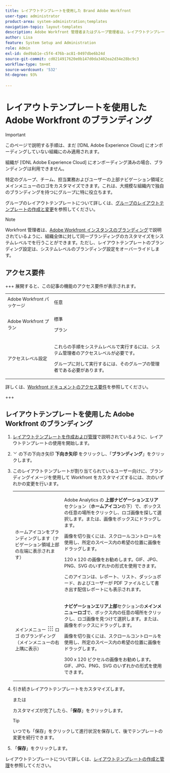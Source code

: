 ```yaml
---
title: レイアウトテンプレートを使用した Brand Adobe Workfront
user-type: administrator
product-area: system-administration;templates
navigation-topic: layout-templates
description: Adobe Workfront 管理者またはグループ管理者は、レイアウトテンプレートを使用して、特定のグループ、チーム、担当業務およびユーザーの上部ナビゲーション領域とメインメニューのロゴをカスタマイズできます。これは、大規模な組織内で独自のブランディングを持つにグループに特に役立ちます。
author: Lisa
feature: System Setup and Administration
role: Admin
exl-id: ded9ab1e-c5f4-476b-ac81-0497dbe6b24d
source-git-commit: cd0214917620e0b147d0da3402ea2d34e28bc9c3
workflow-type: tm+mt
source-wordcount: '532'
ht-degree: 93%

---
```


# レイアウトテンプレートを使用した Adobe Workfront のブランディング

<!--Audited: 09/2024-->

>[!IMPORTANT]
>
>このページで説明する手順は、まだ [!DNL Adobe Experience Cloud] にオンボーディングしていない組織にのみ適用されます。
>
> 組織が [!DNL Adobe Experience Cloud] にオンボーディング済みの場合、ブランディングは利用できません。

特定のグループ、チーム、担当業務およびユーザーの上部ナビゲーション領域とメインメニューのロゴをカスタマイズできます。これは、大規模な組織内で独自のブランディングを持つにグループに特に役立ちます。

グループのレイアウトテンプレートについて詳しくは、[グループのレイアウトテンプレートの作成と変更](../../../administration-and-setup/manage-groups/work-with-group-objects/create-and-modify-a-groups-layout-templates.md)を参照してください。

>[!NOTE]
>
>Workfront 管理者は、[Adobe Workfront インスタンスのブランディング](../../../administration-and-setup/customize-workfront/brand-workfront/brand-your-workfront-instance.md)で説明されているように、組織全体に対して同一ブランディングのカスタマイズをシステムレベルでを行うことができます。ただし、レイアウトテンプレートのブランディング設定は、システムレベルのブランディング設定をオーバーライドします。

<!-- Maybe add a section about deleting these 2 settings to revert to default branding? -->

## アクセス要件

+++ 展開すると、この記事の機能のアクセス要件が表示されます。

<table style="table-layout:auto"> 
 <col> 
 <col> 
 <tbody> 
  <tr> 
   <td>Adobe Workfront パッケージ</td> 
   <td><p>任意</p></td> 
  </tr> 
  <tr> 
   <td>Adobe Workfront プラン</td> 
   <td><p>標準</p>
       <p>プラン</p></td>
  </tr> 
  </tr> 
  <tr> 
   <td>アクセスレベル設定</td> 
   <td> <p>これらの手順をシステムレベルで実行するには、システム管理者のアクセスレベルが必要です。</p>
        <p>グループに対して実行するには、そのグループの管理者である必要があります。</p> </td> 
  </tr> 
 </tbody> 
</table>

詳しくは、[Workfront ドキュメントのアクセス要件](/help/quicksilver/administration-and-setup/add-users/access-levels-and-object-permissions/access-level-requirements-in-documentation.md)を参照してください。

+++

## レイアウトテンプレートを使用した Adobe Workfront のブランディング

1. [レイアウトテンプレートを作成および管理](../../../administration-and-setup/customize-workfront/use-layout-templates/create-and-manage-layout-templates.md)で説明されているように、レイアウトテンプレートの使用を開始します。
1. ![&#x200B; ユーザーの表示項目をカスタマイズ &#x200B;](assets/dropdown-arrow.png) の下の下向き矢印 **下向き矢印** をクリックし、「**ブランディング**」をクリックします。
1. このレイアウトテンプレートが割り当てられているユーザー向けに、ブランディングイメージを使用して Workfront をカスタマイズするには、次のいずれかの変更を行います。

   <table style="table-layout:auto"> 
    <col> 
    <col> 
    <tbody> 
     <tr> 
      <td role="rowheader"> <p>ホームアイコンをブランディングします<span style="font-weight: normal;">（ナビゲーション領域上部の左端に表示されます）</span></p> </td> 
      <td> <p>Adobe Analytics の <strong>上部ナビゲーションエリア</strong>セクション（<strong>ホームアイコン</strong>の下）で、ボックスの任意の場所をクリックし、ロゴ画像を探して選択します。または、画像をボックスにドラッグします。</p> <p>画像を切り抜くには、スクロールコントロールを使用し、所定のスペース内の希望の位置に画像をドラッグします。</p> <p>120 x 120 の画像をお勧めします。GIF、JPG、PNG、SVG のいずれかの形式を使用できます。</p> <p>このアイコンは、レポート、リスト、ダッシュボード、およびユーザーが PDF ファイルとして書き出す配信レポートにも表示されます。</p> </td> 
     </tr> 
     <tr> 
      <td role="rowheader"> <p>メインメニュー <img src="assets/main-menu-icon.png"> ロゴ <span style="font-weight: normal;"> のブランディング（メインメニューの右上隅に表示）</span></p> </td> 
      <td> <p> <p> <p><strong>ナビゲーションエリア上部</strong>セクションの<strong>メインメニューロゴ</strong>で、ボックス内の任意の場所をクリックし、ロゴ画像を見つけて選択します。または、画像をボックスにドラッグします。</p> <p>画像を切り抜くには、スクロールコントロールを使用し、所定のスペース内の希望の位置に画像をドラッグします。</p> <p>300 x 120 ピクセルの画像をお勧めします。GIF、JPG、PNG、SVG のいずれかの形式を使用できます。</p> </p> </p> </td> 
     </tr> 
    </tbody> 
   </table>

1. 引き続きレイアウトテンプレートをカスタマイズします。

   または

   カスタマイズが完了したら、「**保存**」をクリックします。

   >[!TIP]
   >
   >いつでも「保存」をクリックして進行状況を保存して、後でテンプレートの変更を続行できます。

1. 「**保存**」をクリックします。

レイアウトテンプレートについて詳しくは、[レイアウトテンプレートの作成と管理](../../../administration-and-setup/customize-workfront/use-layout-templates/create-and-manage-layout-templates.md)を参照してください。
